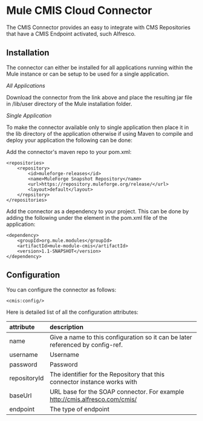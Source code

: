 Mule CMIS Cloud Connector
=========================

The CMIS Connector provides an easy to integrate with CMS Repositories that have a CMIS Endpoint activated, such Alfresco.

Installation
------------

The connector can either be installed for all applications running within the Mule instance or can be setup to be used
for a single application.

*All Applications*

Download the connector from the link above and place the resulting jar file in
/lib/user directory of the Mule installation folder.

*Single Application*

To make the connector available only to single application then place it in the
lib directory of the application otherwise if using Maven to compile and deploy
your application the following can be done:

Add the connector's maven repo to your pom.xml:

    <repositories>
        <repository>
            <id>muleforge-releases</id>
            <name>MuleForge Snapshot Repository</name>
            <url>https://repository.muleforge.org/release/</url>
            <layout>default</layout>
        </repsitory>
    </repositories>

Add the connector as a dependency to your project. This can be done by adding
the following under the <dependencies> element in the pom.xml file of the
application:

    <dependency>
        <groupId>org.mule.modules</groupId>
        <artifactId>mule-module-cmis</artifactId>
        <version>1.1-SNAPSHOT</version>
    </dependency>

Configuration
-------------

You can configure the connector as follows:

    <cmis:config/>

Here is detailed list of all the configuration attributes:

| attribute | description |
|:-----------|:-----------|
|name|Give a name to this configuration so it can be later referenced by config-ref.|
|username|Username|
|password|Password|
|repositoryId|The identifier for the Repository that this connector instance works with|
|baseUrl|URL base for the SOAP connector. For example http://cmis.alfresco.com/cmis/|
|endpoint|The type of endpoint|
